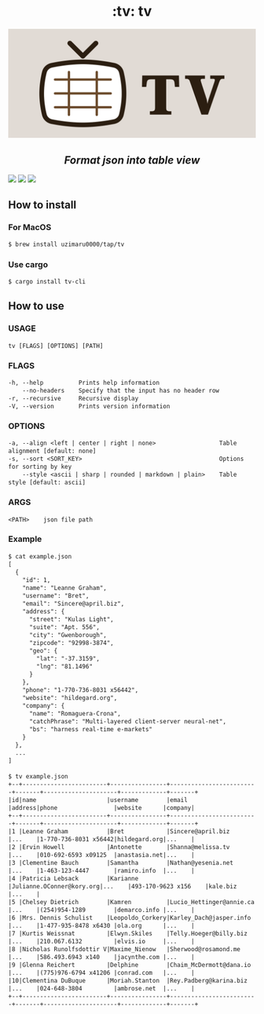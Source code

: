 <h1 align="center">:tv: tv</h1>

<p align="center">
<img src="./.github/images/logo.png">
</p>

<h2 align="center"><em>Format json into table view</em></h2>

[![](https://img.shields.io/github/license/uzimaru0000/tv?style=for-the-badge)](https://github.com/uzimaru0000/tv/blob/master/LICENSE)
[![](https://img.shields.io/github/v/release/uzimaru0000/tv?style=for-the-badge)](https://github.com/uzimaru0000/tv/releases/latest)
![](https://img.shields.io/github/downloads/uzimaru0000/tv/total?style=for-the-badge)

## How to install

### For MacOS

```bash
$ brew install uzimaru0000/tap/tv
```

### Use cargo

```bash
$ cargo install tv-cli
```

## How to use

### USAGE
```
tv [FLAGS] [OPTIONS] [PATH]
```

### FLAGS
```
-h, --help          Prints help information
    --no-headers    Specify that the input has no header row
-r, --recursive     Recursive display
-V, --version       Prints version information
```

### OPTIONS
```
-a, --align <left | center | right | none>                  Table alignment [default: none]
-s, --sort <SORT_KEY>                                       Options for sorting by key
    --style <ascii | sharp | rounded | markdown | plain>    Table style [default: ascii]
```

### ARGS
```
<PATH>    json file path
```

### Example

```
$ cat example.json
[
  {
    "id": 1,
    "name": "Leanne Graham",
    "username": "Bret",
    "email": "Sincere@april.biz",
    "address": {
      "street": "Kulas Light",
      "suite": "Apt. 556",
      "city": "Gwenborough",
      "zipcode": "92998-3874",
      "geo": {
        "lat": "-37.3159",
        "lng": "81.1496"
      }
    },
    "phone": "1-770-736-8031 x56442",
    "website": "hildegard.org",
    "company": {
      "name": "Romaguera-Crona",
      "catchPhrase": "Multi-layered client-server neural-net",
      "bs": "harness real-time e-markets"
    }
  },
  ...
]

$ tv example.json
+--+------------------------+----------------+-------------------------+-------+---------------------+-------------+-------+
|id|name                    |username        |email                    |address|phone                |website      |company|
+--+------------------------+----------------+-------------------------+-------+---------------------+-------------+-------+
|1 |Leanne Graham           |Bret            |Sincere@april.biz        |...    |1-770-736-8031 x56442|hildegard.org|...    |
|2 |Ervin Howell            |Antonette       |Shanna@melissa.tv        |...    |010-692-6593 x09125  |anastasia.net|...    |
|3 |Clementine Bauch        |Samantha        |Nathan@yesenia.net       |...    |1-463-123-4447       |ramiro.info  |...    |
|4 |Patricia Lebsack        |Karianne        |Julianne.OConner@kory.org|...    |493-170-9623 x156    |kale.biz     |...    |
|5 |Chelsey Dietrich        |Kamren          |Lucio_Hettinger@annie.ca |...    |(254)954-1289        |demarco.info |...    |
|6 |Mrs. Dennis Schulist    |Leopoldo_Corkery|Karley_Dach@jasper.info  |...    |1-477-935-8478 x6430 |ola.org      |...    |
|7 |Kurtis Weissnat         |Elwyn.Skiles    |Telly.Hoeger@billy.biz   |...    |210.067.6132         |elvis.io     |...    |
|8 |Nicholas Runolfsdottir V|Maxime_Nienow   |Sherwood@rosamond.me     |...    |586.493.6943 x140    |jacynthe.com |...    |
|9 |Glenna Reichert         |Delphine        |Chaim_McDermott@dana.io  |...    |(775)976-6794 x41206 |conrad.com   |...    |
|10|Clementina DuBuque      |Moriah.Stanton  |Rey.Padberg@karina.biz   |...    |024-648-3804         |ambrose.net  |...    |
+--+------------------------+----------------+-------------------------+-------+---------------------+-------------+-------+

```
